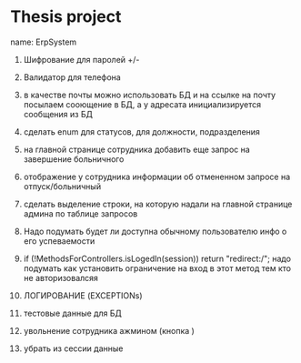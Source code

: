 # Thesis project 
name: ErpSystem 
1. Шифрование для паролей +/-
7. Валидатор для телефона
12. в качестве почты можно использовать БД и на ссылке на почту посылаем сооющение в БД, а у адресата инициализируется сообщения из БД
19. сделать enum для статусов, для должности, подразделения
22. на главной странице сотрудника добавить еще запрос на завершение больничного 
23. отображение у сотрудника информации об отмененном запросе на отпуск/больничный
24. сделать выделение строки, на которую надали на главной странице админа по таблице запросов

25. Надо подумать будет ли доступна обычному пользователю инфо о его успеваемости
26. if (!MethodsForControllers.isLogedIn(session)) return "redirect:/"; надо подумать как установить ограничение на вход в этот метод тем кто не авторизовалсяя

27. ЛОГИРОВАНИЕ (EXCEPTIONs)
28. тестовые данные для БД
29. увольнение сотрудника ажмином (кнопка )
30. убрать из сессии данные 
